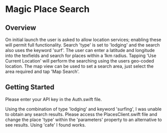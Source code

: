 # Magic Place Search

## Overview

On initial launch the user is asked to allow location services; enabling these will permit full functionality. Search 'type' is set to 'lodging' and the search also uses the keyword 'surf'. The user can enter a latitude and longitude into the texfields and search for places within a 1km radius. Tapping 'Use Current Location' will perform the searching using the users geo-coded location. The map view can be used to set a search area, just select the area required and tap 'Map Search'.

## Getting Started

Please enter your API key in the Auth.swift file.

Using the combination of type 'lodging' and keyword 'surfing', I was unable to obtain any search results. Please access the PlacesClient.swift file and change the place 'type' within the 'parameters' property to an alternative to see results. Using 'cafe' I found works.

